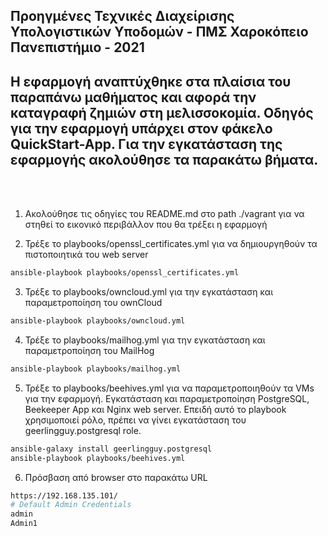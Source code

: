 ## Προηγμένες Τεχνικές Διαχείρισης Υπολογιστικών Υποδομών - ΠΜΣ Χαροκόπειο Πανεπιστήμιο - 2021

## Η εφαρμογή αναπτύχθηκε στα πλαίσια του παραπάνω μαθήματος και αφορά την καταγραφή ζημιών στη μελισσοκομία. Οδηγός για την εφαρμογή υπάρχει στον φάκελο QuickStart-App. Για την εγκατάσταση της εφαρμογής ακολούθησε τα παρακάτω βήματα. 
<br>
<br>

1. Ακολούθησε τις οδηγίες του README.md στο path ./vagrant για να στηθεί το εικονικό περιβάλλον που θα τρέξει η εφαρμογή

2. Τρέξε το playbooks/openssl_certificates.yml για να δημιουργηθούν τα πιστοποιητικά του web server

```bash
ansible-playbook playbooks/openssl_certificates.yml 
```

3. Τρέξε το playbooks/owncloud.yml για την εγκατάσταση και παραμετροποίηση του ownCloud

```bash
ansible-playbook playbooks/owncloud.yml
```

4. Τρέξε το playbooks/mailhog.yml για την εγκατάσταση και παραμετροποίηση του MailHog

```bash
ansible-playbook playbooks/mailhog.yml
```

5. Τρέξε το playbooks/beehives.yml για να παραμετροποιηθούν τα VMs για την εφαρμογή. Εγκατάσταση και παραμετροποίηση PostgreSQL, Beekeeper App και Nginx web server. Επειδή αυτό το playbook χρησιμοποιεί ρόλο, πρέπει να γίνει εγκατάσταση του geerlingguy.postgresql role. 

```bash
ansible-galaxy install geerlingguy.postgresql
ansible-playbook playbooks/beehives.yml
```

6. Πρόσβαση από browser στο παρακάτω URL

```bash
https://192.168.135.101/
# Default Admin Credentials
admin
Admin1
```